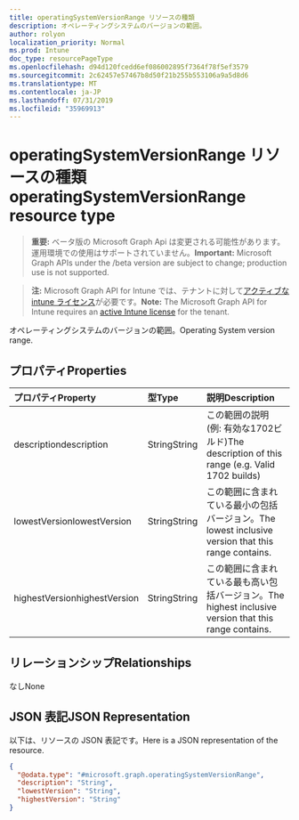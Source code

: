 ```yaml
---
title: operatingSystemVersionRange リソースの種類
description: オペレーティングシステムのバージョンの範囲。
author: rolyon
localization_priority: Normal
ms.prod: Intune
doc_type: resourcePageType
ms.openlocfilehash: d94d120fcedd6ef086002895f7364f78f5ef3579
ms.sourcegitcommit: 2c62457e57467b8d50f21b255b553106a9a5d8d6
ms.translationtype: MT
ms.contentlocale: ja-JP
ms.lasthandoff: 07/31/2019
ms.locfileid: "35969913"
---
```

# <a name="operatingsystemversionrange-resource-type"></a><span data-ttu-id="94b11-103">operatingSystemVersionRange リソースの種類</span><span class="sxs-lookup"><span data-stu-id="94b11-103">operatingSystemVersionRange resource type</span></span>

> <span data-ttu-id="94b11-104">**重要:** ベータ版の Microsoft Graph Api は変更される可能性があります。運用環境での使用はサポートされていません。</span><span class="sxs-lookup"><span data-stu-id="94b11-104">**Important:** Microsoft Graph APIs under the /beta version are subject to change; production use is not supported.</span></span>

> <span data-ttu-id="94b11-105">**注:** Microsoft Graph API for Intune では、テナントに対して[アクティブな intune ライセンス](https://go.microsoft.com/fwlink/?linkid=839381)が必要です。</span><span class="sxs-lookup"><span data-stu-id="94b11-105">**Note:** The Microsoft Graph API for Intune requires an [active Intune license](https://go.microsoft.com/fwlink/?linkid=839381) for the tenant.</span></span>

<span data-ttu-id="94b11-106">オペレーティングシステムのバージョンの範囲。</span><span class="sxs-lookup"><span data-stu-id="94b11-106">Operating System version range.</span></span>

## <a name="properties"></a><span data-ttu-id="94b11-107">プロパティ</span><span class="sxs-lookup"><span data-stu-id="94b11-107">Properties</span></span>
|<span data-ttu-id="94b11-108">プロパティ</span><span class="sxs-lookup"><span data-stu-id="94b11-108">Property</span></span>|<span data-ttu-id="94b11-109">型</span><span class="sxs-lookup"><span data-stu-id="94b11-109">Type</span></span>|<span data-ttu-id="94b11-110">説明</span><span class="sxs-lookup"><span data-stu-id="94b11-110">Description</span></span>|
|:---|:---|:---|
|<span data-ttu-id="94b11-111">description</span><span class="sxs-lookup"><span data-stu-id="94b11-111">description</span></span>|<span data-ttu-id="94b11-112">String</span><span class="sxs-lookup"><span data-stu-id="94b11-112">String</span></span>|<span data-ttu-id="94b11-113">この範囲の説明 (例: 有効な1702ビルド)</span><span class="sxs-lookup"><span data-stu-id="94b11-113">The description of this range (e.g. Valid 1702 builds)</span></span>|
|<span data-ttu-id="94b11-114">lowestVersion</span><span class="sxs-lookup"><span data-stu-id="94b11-114">lowestVersion</span></span>|<span data-ttu-id="94b11-115">String</span><span class="sxs-lookup"><span data-stu-id="94b11-115">String</span></span>|<span data-ttu-id="94b11-116">この範囲に含まれている最小の包括バージョン。</span><span class="sxs-lookup"><span data-stu-id="94b11-116">The lowest inclusive version that this range contains.</span></span>|
|<span data-ttu-id="94b11-117">highestVersion</span><span class="sxs-lookup"><span data-stu-id="94b11-117">highestVersion</span></span>|<span data-ttu-id="94b11-118">String</span><span class="sxs-lookup"><span data-stu-id="94b11-118">String</span></span>|<span data-ttu-id="94b11-119">この範囲に含まれている最も高い包括バージョン。</span><span class="sxs-lookup"><span data-stu-id="94b11-119">The highest inclusive version that this range contains.</span></span>|

## <a name="relationships"></a><span data-ttu-id="94b11-120">リレーションシップ</span><span class="sxs-lookup"><span data-stu-id="94b11-120">Relationships</span></span>
<span data-ttu-id="94b11-121">なし</span><span class="sxs-lookup"><span data-stu-id="94b11-121">None</span></span>

## <a name="json-representation"></a><span data-ttu-id="94b11-122">JSON 表記</span><span class="sxs-lookup"><span data-stu-id="94b11-122">JSON Representation</span></span>
<span data-ttu-id="94b11-123">以下は、リソースの JSON 表記です。</span><span class="sxs-lookup"><span data-stu-id="94b11-123">Here is a JSON representation of the resource.</span></span>
<!-- {
  "blockType": "resource",
  "@odata.type": "microsoft.graph.operatingSystemVersionRange"
}
-->
``` json
{
  "@odata.type": "#microsoft.graph.operatingSystemVersionRange",
  "description": "String",
  "lowestVersion": "String",
  "highestVersion": "String"
}
```





